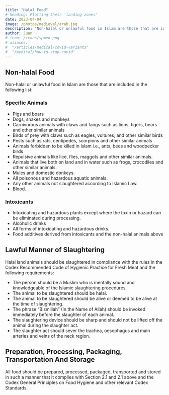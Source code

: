 ```yaml
---
title: "Halal Food"
# heading: Plotting their 'landing zones'
date: 2023-04-04
image: /photos/medieval/arab.jpg
description: "Non-halal or unlawful food in Islam are those that are included in the following list"
author: Juan
# icon: /icons/spmed.png
# aliases:
#  "/articles/medical/covid-variants"
#  "/medical/how-to-stop-covid"
---
```


## Non-halal Food

Non-halal or unlawful food in Islam are those that are included in the following list:


### Specific Animals 

- Pigs and boars
- Dogs, snakes and monkeys
- Carnivorous animals with claws and fangs such as lions, tigers, bears and other similar animals
- Birds of prey with claws such as eagles, vultures, and other similar birds
- Pests such as rats, centipedes, scorpions and other similar animals
- Animals forbidden to be killed in Islam i.e., ants, bees and woodpecker birds
- Repulsive animals like lice, flies, maggots and other similar animals.
- Animals that live both on land and in water such as frogs, crocodiles and other similar animals.
- Mules and domestic donkeys.
- All poisonous and hazardous aquatic animals.
- Any other animals not slaughtered according to Islamic Law.
- Blood.

### Intoxicants

- Intoxicating and hazardous plants except where the toxin or hazard can be eliminated during processing.
- Alcoholic drinks
- All forms of intoxicating and hazardous drinks.
- Food additives derived from intoxicants and the non-halal animals above


## Lawful Manner of Slaughtering

Halal land animals should be slaughtered in compliance with the rules in the Codex Recommended Code of Hygienic Practice for Fresh Meat and the following requirements:

- The person should be a Muslim who is mentally sound and knowledgeable of the Islamic slaughtering procedures.
- The animal to be slaughtered should be halal.
- The animal to be slaughtered should be alive or deemed to be alive at the time of slaughtering.
- The phrase “Bismillah” (In the Name of Allah) should be invoked immediately before the slaughter of each animal.
- The slaughtering device should be sharp and should not be lifted off the animal during the slaughter act.
- The slaughter act should sever the trachea, oesophagus and main arteries and veins of the neck region.


## Preparation, Processing, Packaging, Transportation And Storage

All food should be prepared, processed, packaged, transported and stored in such a manner that it complies with Section 2.1 and 2.1 above and the Codex General Principles on Food Hygiene and other relevant Codex Standards.